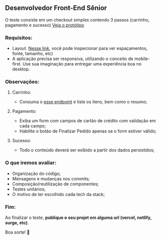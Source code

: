 ## Desenvolvedor Front-End Sênior

O teste consiste em um checkout simples contendo 3 passos (carrinho, pagamento e sucesso) [Veja o protótipo](https://www.figma.com/proto/Zz6jzXUmw3oTQ1x3yyzCyc/TestFrontSr-LaModa?node-id=15212-255342&t=W9haWNlYWXl18UxN-0&scaling=min-zoom&content-scaling=fixed&page-id=15211%3A254388&starting-point-node-id=15212%3A254392&show-proto-sidebar=1)


### Requisitos:

- Layout. [Nesse link](https://www.figma.com/design/Zz6jzXUmw3oTQ1x3yyzCyc/TestFrontSr-LaModa?node-id=15211-254388), você pode inspecionar para ver espaçamentos, fonte, tamanho, etc)
- A aplicação precisa ser responsiva, utilizando o conceito de mobile-first. Use sua imaginação para entregar uma experiência boa no desktop.

### Observações: 

1. Carrinho:
    - Consuma o [esse endpoint](https://run.mocky.io/v3/83960dab-2161-49e8-9244-3eca1920f7ef) e liste os itens, bem como o resumo;

2. Pagamento: 
    - Exiba um form com campos de cartão de crédito com validação em cada campo;
    - Habilite o botão de Finalizar Pedido apenas se o form estiver válido;

3. Sucesso: 
    - Todo o conteúdo deverá ser exibido a partir dos dados persistidos;
  
### O que iremos avaliar:
  - Organização do código;
  - Mensagens e mudanças nos commits;
  - Composição/reutilização de componentes;
  - Testes unitários;
  - O motivo de ter escolhido cada tech da stack;

### Fim:
Ao finalizar o teste, **publique o seu projet em alguma url (vercel, netlify, surge, etc)**.

Boa sorte! 🚀
